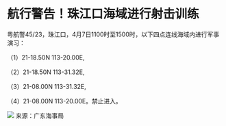 # 航行警告！珠江口海域进行射击训练

粤航警45/23，珠江口，4月7日1100时至1500时，以下四点连线海域内进行军事演习：

（1）21-18.50N 113-20.00E,

（2）21-18.50N 113-31.32E,

（3）21-08.00N 113-31.32E,

（4）21-08.00N 113-20.00E。禁止进入。

![](https://inews.gtimg.com/om_bt/OPv6eJBjOgGzsI4uKgdo1IH9FaJsGGa34DGKFGOK8cbEcAA/1000)
来源：广东海事局

